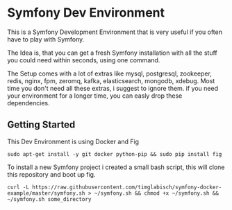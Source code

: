 # Symfony Dev Environment

This is a Symfony Development Environment that is very useful if you often have to play with Symfony.

The Idea is, that you can get a fresh Symfony installation with all the stuff you could need within seconds, using one command.

The Setup comes with a lot of extras like mysql, postgresql, zookeeper, redis, nginx, fpm, zeromq, kafka, elasticsearch, mongodb, xdebug.
Most time you don't need all these extras, i suggest to ignore them.
if you need your environment for a longer time, you can easly drop these dependencies.


## Getting Started
This Dev Environment is using Docker and Fig

    sudo apt-get install -y git docker python-pip && sudo pip install fig

To install a new Symfony project i created a small bash script,
this will clone this repository and boot up fig.

    curl -L https://raw.githubusercontent.com/timglabisch/symfony-docker-example/master/symfony.sh > ~/symfony.sh && chmod +x ~/symfony.sh && ~/symfony.sh some_directory
